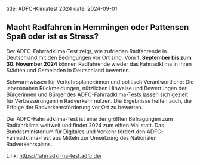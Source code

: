 title: ADFC-Klimatest 2024
date: 2024-09-01

## Macht Radfahren in Hemmingen oder Pattensen Spaß oder ist es Stress?

Der ADFC-Fahrradklima-Test zeigt, wie zufrieden Radfahrende in Deutschland mit den Bedingungen vor Ort sind. Vom **1. September bis zum 30. November 2024** können Radfahrende wieder das Fahrradklima in ihren Städten und Gemeinden in Deutschland bewerten.

Schwarmwissen für Verkehrsplaner:innen und politisch Verantwortliche: Die lebensnahen Rückmeldungen, nützlichen Hinweise und Bewertungen der Bürgerinnen und Bürger des ADFC-Fahrradklima-Tests lassen sich gezielt für Verbesserungen im Radverkehr nutzen. Die Ergebnisse helfen auch, die Erfolge der Radverkehrsförderung vor Ort zu bewerten.

Der ADFC-Fahrradklima-Test ist eine der größten Befragungen zum Radfahrklima weltweit und findet 2024 zum elften Mal statt. Das Bundesministerium für Digitales und Verkehr fördert den ADFC-Fahrradklima-Test aus Mitteln zur Umsetzung des Nationalen Radverkehrsplans.

Link: <https://fahrradklima-test.adfc.de/>



